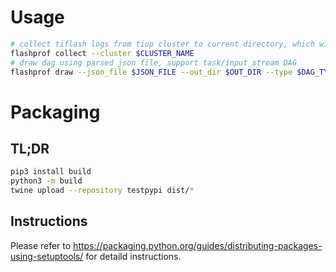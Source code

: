 # Usage

```bash
# collect tiflash logs from tiup cluster to current directory, which will also be parsed to json
flashprof collect --cluster $CLUSTER_NAME
# draw dag using parsed json file, support task/input_stream DAG
flashprof draw --json_file $JSON_FILE --out_dir $OUT_DIR --type $DAG_TYPE
```

# Packaging

## TL;DR

```bash
pip3 install build
python3 -m build
twine upload --repository testpypi dist/*
```

## Instructions

Please refer to https://packaging.python.org/guides/distributing-packages-using-setuptools/ for detaild instructions.
